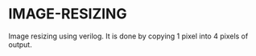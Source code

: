 # IMAGE-RESIZING
Image resizing using verilog.
It is done by copying 1 pixel into 4 pixels of output.

